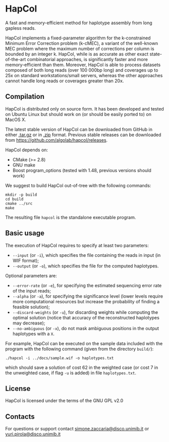 
  HapCol
==========

A fast and memory-efficient method for haplotype assembly from long gapless reads.

HapCol implements a fixed-parameter algorithm for the k-constrained Minimum
Error Correction problem (k-cMEC), a variant of the well-known MEC problem where
the maximum number of corrections per column is bounded by an integer k.
HapCol, while is as accurate as other exact state-of-the-art combinatorial approaches,
is significantly faster and more memory-efficient than them.
Moreover, HapCol is able to process datasets composed of both long reads (over
100 000bp long) and coverages up to 25x on standard workstations/small servers,
whereas the other approaches cannot handle long reads or coverages greater than 20x.


## Compilation ##

HapCol is distributed only on source form.
It has been developed and tested on Ubuntu Linux but should work on (or should
be easily ported to) on MacOS X.

The latest stable version of HapCol can be downloaded from GitHub in either
[.tar.gz](https://github.com/algolab/hapcol/tarball/master) or in
[.zip](https://github.com/algolab/hapcol/zipball/master) format.
Previous stable releases can be downloaded from
<https://github.com/algolab/hapcol/releases>.

HapCol depends on:

- CMake (>= 2.8)
- GNU make
- Boost program_options (tested with 1.48, previous versions should work)

We suggest to build HapCol out-of-tree with the following commands:

    mkdir -p build
    cd build
    cmake ../src
    make

The resulting file `hapcol` is the standalone executable program.

## Basic usage ##

The execution of HapCol requires to specify at least two parameters:

- `--input` (or `-i`), which specifies the file containing the reads in input (in
  WIF format);
- `--output` (or `-o`), which specifies the file for the computed haplotypes.

Optional parameters are:

- `--error-rate` (or `-e`), for specifying the estimated sequencing error rate
  of the input reads;
- `--alpha` (or `-a`), for specifying the significance level (lower levels
  require more computational resources but increase the probability of finding a
  feasible solution);
- `--discard-weights` (or `-u`), for discarding weights while computing the
  optimal solution (notice that accuracy of the reconstructed haplotypes may
  decrease);
- `--no-ambiguous` (or `-x`), do not mask ambiguous positions in the output
  haplotypes with a `X`.

For example, HapCol can be executed on the sample data included with the program
with the following command (given from the directory `build/`):

    ./hapcol -i ../docs/sample.wif -o haplotypes.txt

which should save a solution of cost 62 in the weighted case (or cost 7 in
the unweighted case, if flag `-u` is added) in file `haplotypes.txt`.



## License ##

HapCol is licensed under the terms of the GNU GPL v2.0


## Contacts ##

For questions or support contact
<simone.zaccaria@disco.unimib.it>
or <yuri.pirola@disco.unimib.it>
